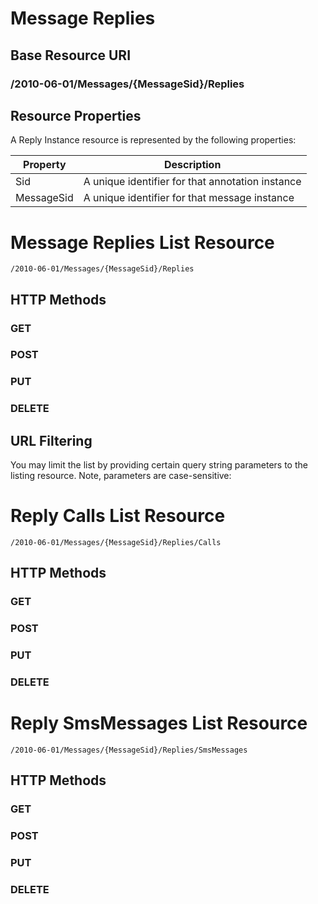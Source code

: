 # Message Replies #

## Base Resource URI ##
### /2010-06-01/Messages/{MessageSid}/Replies ###

## Resource Properties ##
A Reply Instance resource is represented by the following properties:

<table class="parameters">
<thead>
    <tr>
        <th class="col-1">Property</th>
        <th class="col-2">Description</th>
    </tr>
</thead>
<tbody>
	<tr>
		<td>Sid</td>
		<td>A unique identifier for that annotation instance</td>
	</tr>
	<tr>
		<td>MessageSid</td>
		<td>A unique identifier for that message instance</td>
	</tr>
</tbody>
</table>

# Message Replies List Resource #

    /2010-06-01/Messages/{MessageSid}/Replies

## HTTP Methods ##

### GET ###
### POST ###
### PUT ###
### DELETE ###

## URL Filtering ##

You may limit the list by providing certain query string parameters to the listing resource. Note, parameters are case-sensitive:

# Reply Calls List Resource #

    /2010-06-01/Messages/{MessageSid}/Replies/Calls

## HTTP Methods ##

### GET ###
### POST ###
### PUT ###
### DELETE ###

# Reply SmsMessages List Resource #

    /2010-06-01/Messages/{MessageSid}/Replies/SmsMessages


## HTTP Methods ##

### GET ###
### POST ###
### PUT ###
### DELETE ###
